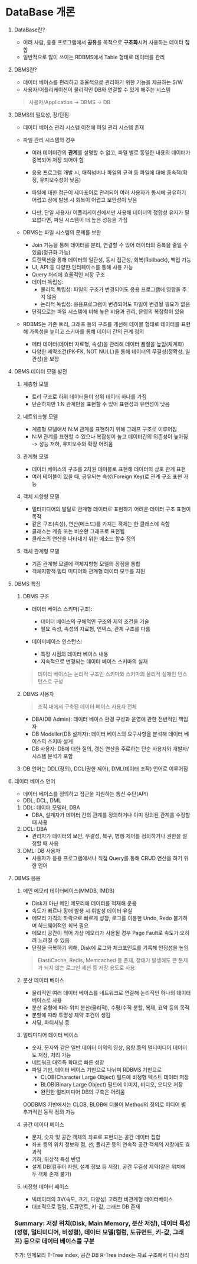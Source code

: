 # DataBase 개론

1. DataBase란?
	- 여러 사람, 응용 프로그램에서 **공유**를 목적으로 **구조화**시켜 사용하는 데이터 집합
	- 일반적으로 많이 쓰이는 RDBMS에서 Table 형태로 데이터를 관리

2. DBMS란?
	- 데이터 베이스를 편리하고 효율적으로 관리하기 위한 기능을 제공하는 S/W
	- 사용자/어플리케이션이 물리적인 DB와 연결할 수 있게 해주는 시스템
	> 사용자/Application -> DBMS -> DB

3. DBMS의 필요성, 장/단점
	- 데이터 베이스 관리 시스템 이전에 파일 관리 시스템 존재
	- 파일 관리 시스템의 경우
		+ 여러 데이터간의 **관계**를 설명할 수 없고, 파일 별로 동일한 내용의 데이터가 중복되어 저장 되어야 함
		+ 응용 프로그램 개발 시, 매직넘버나 파일의 규격 등 파일에 대해 종속적(확정, 유지보수성이 낮음)
		+ 파일에 대한 접근이 세마포어로 관리되어 여러 사용자가 동시에 공유하기 어렵고 장애 발생 시 회복이 어렵고 보안성이 낮음
		
		+ 다만, 단일 사용자/ 어플리케이션에서만 사용해 데이터의 정합성 유지가 필요없다면, 파일 시스템이 더 높은 성능을 가짐


	- DBMS는 파일 시스템의 문제를 보완
		+ Join 기능을 통해 데이터를 분리, 연결할 수 있어 데이터의 중복을 줄일 수 있음(정규화 가능)
		+ 트랜잭션을 통해 데이터의 일관성, 동시 접근성, 회복(Rollback), 백업 가능
		+ UI, API 등 다양한 인터페이스를 통해 사용 가능
		+ Query 처리에 효율적인 저장 구조
		+ 데이터 독립성:
			- 물리적 독립성: 파일의 구조가 변경되어도 응용 프로그램에 영향을 주지 않음
			- 논리적 독립성: 응용프로그램이 변경되어도 파일이 변경될 필요가 없음
		+ 단점으로는 파일 시스템에 비해 높은 비용과 관리, 운영의 복잡함이 있음

	- RDBMS는 기존 트리, 그래프 등의 구조를 개선해 테이블 형태로 데이터를 표현해 가독성을 높이고 스키마를 통해 데이터 간의 관계 정의
		- 메타 데이터(데이터 자료형, 속성)을 관리해 데이터 품질을 높임(체계화)
		- 다양한 제약조건(PK-FK, NOT NULL)을 통해 데이터의 무결성(정확성, 일관성)을 보장
	
4. DBMS 데이터 모델 발전
	1) 계층형 모델
		- 트리 구조로 하위 데이터들이 상위 데이터 하나를 가짐
		- 단순하지만 1:N 관계만을 표현할 수 있어 표현성과 유연성이 낮음

	2) 네트워크형 모델
		- 계층형 모댈애서 N:M 관계를 표현하기 위해 그래프 구조로 이루어짐
		- N:M 관계를 표현할 수 있으나 복잡성이 높고 데이터간의 의존성이 높아짐
			-> 성능 저하, 유지보수와 확장 어려움

	3) 관계형 모델
		- 데이터 베이스의 구조를 2차원 테이블로 표현해 데이터의 상호 관계 표현
		- 여러 테이블이 있을 때, 공유되는 속성(Foreign Key)로 관계 구조 표현 가능
	
	4) 객체 지향형 모델
		- 멀티미디어의 발달로 관계형 데이터로 표현하기 어려운 데이터 구조 표현이 목적
		- 같은 구조(속성), 연산(메소드)를 가지는 객체는 한 클래스에 속함
		- 클래스는 계층 또는 비순환 그래프로 표현됨
		- 클래스의 연산을 나타내기 위한 메소드 함수 정의

	5) 객체 관계형 모델
		- 기존 관계형 모델에 객체지향형 모델의 장점을 통합
		- 객체지향적 멀티 미디어와 관계형 데이터 모두를 지원

5. DBMS 특징
	1) DBMS 구조
		- 데이터 베이스 스키마(구조):
			+ 데이터 베이스의 구체적인 구조와 제약 조건을 기술
			+ 필요 속성, 속성의 자료형, 인덱스, 관계 구조를 다룸

		- 데이터베이스 인스턴스:
			+ 특정 시점의 데이터 베이스 내용
			+ 지속적으로 변경되는 데이터 베이스 스키마의 실재
		> 데이터 베이스는 논리적 구조인 스키마와 스키마의 물리적 실재인 인스턴스로 구성

	2) DBMS 사용자
		> 조직 내에서 구축된 데이터 베이스 사용자 전체
		- DBA(DB Admin): 데이터 베이스 환경 구성과 운영에 관한 전반적인 책임자
		- DB Modeller(DB 설계자): 데이터 베이스의 요구사항을 분석해 데이터 베이스의 스키마 설계
		- DB 사용자: DB에 대한 질의, 갱신 연산을 주로하는 단순 사용자와 개발자/시스템 분석가 포함

	3) DB 언어는 DDL(정의), DCL(권한 제어), DML(데이터 조작) 언어로 이루어짐

6. 데이터 베이스 언어
	- 데이터 베이스를 정의하고 접근을 지원하는 통신 수단(API)
	- DDL, DCL, DML

	1) DDL: 데이터 모델러, DBA
		- DBA, 설계자가 데이터 간의 관계를 정의하거나 이미 정의된 관계를 수정할 때 사용
	2) DCL: DBA
		- 관리자가 데이터의 보안, 무결성, 복구, 병행 제어를 정의하거나 권한을 설정할 때 사용
	3) DML: DB 사용자
		- 사용자가 응용 프로그램에서나 직접 Query를 통해 CRUD 연산을 하기 위한 언어

7. DBMS 응용
	1) 메인 메모리 데이터베이스(MMDB, IMDB)
		- Disk가 아닌 메인 메모리에 데이터를 적재해 운용
		- 속도가 빠르나 장애 발생 시 휘발성 데이터 유실
		- 메모리 가격의 하락으로 빠르게 성장, 로그를 이용한 Undo, Redo 불가하며 하드웨어적인 회복 필요
		- 메모리 공간이 적어 가상 메모리가 사용될 경우 Page Fault로 속도가 오히려 느려질 수 있음
		- 단점을 극복하기 위해, Disk에 로그와 체크포인트를 기록해 안정성을 높임
		
		> ElastiCache, Redis, Memcached 등 존재, 장애가 발생해도 큰 문제가 되지 않는 로그인 세션 등 저장 용도로 사용

	2) 분산 데이터 베이스
		- 물리적인 여러 데이터 베이스를 네트워크로 연결해 논리적인 하나의 데이터 베이스로 사용
		- 분산 유형에 따라 위치 분산(물리적), 수평/수직 분할, 복제, 요약 등의 목적
		- 분할에 따라 투명성 제약 조건이 생김
		- 샤딩, 파티셔닝 등

	3) 멀티미디어 데이터 베이스
		- 숫자, 문자와 같은 일반 데이터 이외의 영상, 음향 등의 멀티미디어 데이터도 저장, 처리 가능
		- 네트워크 대역폭 확대로 빠른 성장
		- 파일 기반, 데이터 베이스 기반으로 나뉘며
		RDBMS 기반으로
			+ CLOB(Character Large Object) 필드에 비정형 텍스트 데이터 저장
			+ BLOB(Binary Large Object) 필드에 이미지, 비디오, 오디오 저장
			+ 완전한 멀티미디어 DB의 구축은 어려움

		OODBMS 기반에서는 CLOB, BLOB에 더불어 Method의 정의로 미디어 별 추가적인 동작 정의 가능

	4) 공간 데이터 베이스
		- 문자, 숫자 및 공간 객체의 좌표로 표현되는 공간 데이터 집합
		- 좌표 등의 위치 정보와 점, 선, 폴리곤 등의 연속적 공간 객체의 저장에도 효과적
		- 기하, 위상적 특성 반영
		- 설계 DB(컴퓨터 자원, 설계 정보 등 저장), 공간 무결성 제약(같은 위치에 두 객체 존재 불가)
	
	5) 비정형 데이터 베이스
		- 빅데이터의 3V(속도, 크기, 다양성) 고려한 비관계형 데이터베이스
		- 대표적으로 컬럼, 도큐먼트, 키-값, 그래프 DB 존재

	### Summary: 저장 위치(Disk, Main Memory, 분산 저장), 데이터 특성(정형, 멀티미디어, 비정형), 데이터 모델(컬럼, 도큐먼트, 키-값, 그래프) 등으로 데이터 베이스를 구분

	추가: 인메모리 T-Tree index, 공간 DB R-Tree index는 자료 구조에서 다시 정리
